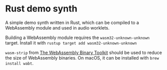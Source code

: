 # Rust demo synth

A simple demo synth written in Rust, which can be compiled to a WebAssembly module and used in audio worklets.

Building a WebAssembly module requires the `wasm32-unknown-unknown` target. Install it with
`rustup target add wasm32-unknown-unknown`

`wasm-strip` from [The WebAssembly Binary Toolkit](https://github.com/WebAssembly/wabt) should be used to reduce the size of WebAssembly binaries. On macOS, it can be installed with `brew install wabt`.